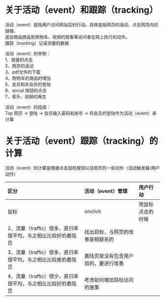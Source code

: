# 关于活动（event）和跟踪（tracking）
<p>活动（event）是指用户访问网站后的行动。具体是指网页的滚动、点击网页内的链接、<br>
追加商品商品到购物车、视频的观看等访问者在网上执行的动作。<br>
跟踪（tracking）记录测量的数据
</p>
<p>
活动（event）的举例：<br>
1、链接的点击<br>
2、网页的滚动<br>
3、pdf文件的下载<br>
4、购物车的商品的增加<br>
5、会员和非会员的登陆<br>
6、social 按钮的点击<br>
7、音乐、视频的再生<br>
</p>

<p>
活动（event）的组成：<br>
Top 网页 -> 登陆 -> 会员输入密码和账号 -> 将会员的登陆作为活动（event）来计算
</p>

# 关于活动（event）跟踪（tracking）的计算

活动（event）的计算是根据点击鼠标按钮以及网页的一些动作（活动触发器/用户动作）


| 区分                                 | 活动（event）管理        | 用户行动     |
|:-----------------------------------|:-------------------|:---------|
| 鼠标                                 | onclick            | 用鼠标点击的时候 |
| 2、流量（traffic）很多，直归率很平均，与之相比比较好的着陆页 | 找出目标，与网页的改善是相联系的   |
| 3、流量（traffic）很多，直归率很平均，与之相比比较差的着陆页 | 着陆页是没有包含用户目的，要进行改善 |
| 4、流量（traffic）很少，直归率很平均，与之相比比较好的着陆页 | 考虑如何增加目标访问的施策      |


